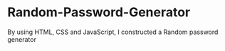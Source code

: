 # Random-Password-Generator
By using HTML, CSS and JavaScript, I constructed a Random password generator
